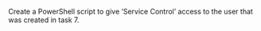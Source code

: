 Create a PowerShell script to give ‘Service Control’ access to the user that was created in task 7.
